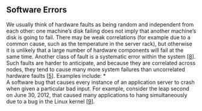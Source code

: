 ## Software Errors 
We usually think of hardware faults as being random and independent from each other: one machine’s
disk failing does not imply that another machine’s disk is going to fail. There may be weak
correlations (for example due to a common cause, such as the temperature in the server rack), but
otherwise it is unlikely that a large number of hardware components will fail at the same time. Another class of fault is a systematic error within the system
[[8](ch01.html#Gunawi2014gn)].
Such faults are harder to anticipate, and because they are correlated across nodes, they tend to
cause many more system failures than uncorrelated hardware faults
[[5](ch01.html#Ford2010vv)]. Examples include: *  
A software bug that causes every instance of an application server to crash when given a
particular bad input. For example, consider the leap second on June 30, 2012, that caused many
applications to hang simultaneously due to a bug in the Linux kernel
[[9](ch01.html#Minar2012vh_ch1)].